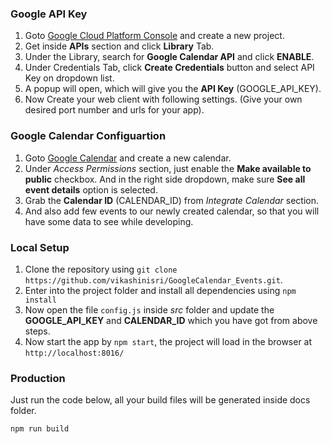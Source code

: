 

### Google API Key

1. Goto [Google Cloud Platform Console](https://console.cloud.google.com/cloud-resource-manager) and create a new project.
2. Get inside **APIs** section and click **Library** Tab.
3. Under the Library, search for **Google Calendar API** and click **ENABLE**.
4. Under Credentials Tab, click **Create Credentials** button and select API Key on dropdown list.
5. A popup will open, which will give you the **API Key** (GOOGLE_API_KEY).
6. Now Create your web client with following settings. (Give your own desired port number and urls for your app).

### Google Calendar Configuartion

1.  Goto [Google Calendar](https://calendar.google.com "Google Calendar") and create a new calendar.
2.  Under _Access Permissions_ section, just enable the **Make available to public** checkbox. And in the right side dropdown, make sure **See all event details** option is selected.
3.  Grab the **Calendar ID** (CALENDAR_ID) from _Integrate Calendar_ section.
4.  And also add few events to our newly created calendar, so that you will have some data to see while developing.

### Local Setup

1.  Clone the repository using `git clone https://github.com/vikashinisri/GoogleCalendar_Events.git`.
2.  Enter into the project folder and install all dependencies using `npm install`
3.  Now open the file `config.js` inside _src_ folder and update the **GOOGLE_API_KEY** and **CALENDAR_ID** which you have got from above steps.
4.  Now start the app by `npm start`, the project will load in the browser at `http://localhost:8016/`

### Production

Just run the code below, all your build files will be generated inside docs folder.

```
npm run build
```


